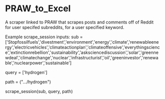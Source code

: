# PRAW_to_Excel
A scraper linked to PRAW that scrapes posts and comments off of Reddit for user specifed subreddits, for a user specified keyword.



Example scrape_session inputs:
sub = ['Stopfossilfuels','divestment','environment','energy','climate','renewableenergy','electricvehicles','climateactionplan','climateoffensive','everythingscience','extinctionrebellion','sustainability','asksciencediscussion','solar','greennewdeal','climatechange','nuclear','infrastructurist','oil','greeninvestor','renewable','nuclearpower','sustainable']  

query = ['hydrogen']

path = (".../hydrogen")

scrape_session(sub, query, path)
